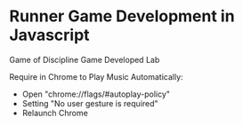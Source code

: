# Runner Game Development in Javascript
Game of Discipline Game Developed Lab

Require in Chrome to Play Music Automatically:
* Open "chrome://flags/#autoplay-policy"
* Setting "No user gesture is required"
* Relaunch Chrome
